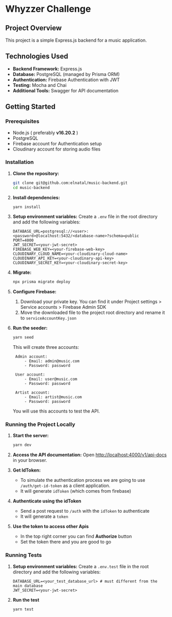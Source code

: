 # Whyzzer Challenge

## Project Overview

This project is a simple Express.js backend for a music application.

## Technologies Used

- **Backend Framework:** Express.js
- **Database:** PostgreSQL (managed by Prisma ORM)
- **Authentication:** Firebase Authentication with JWT
- **Testing:** Mocha and Chai
- **Additional Tools:** Swagger for API documentation

## Getting Started

### Prerequisites

- Node.js ( preferably **v16.20.2** )
- PostgreSQL
- Firebase account for Authentication setup
- Cloudinary account for storing audio files

### Installation

1.  **Clone the repository:**

    ```sh
    git clone git@github.com:elnatal/music-backend.git
    cd music-backend
    ```

2.  **Install dependencies:**

    ```sh
    yarn install
    ```

3.  **Setup environment variables:**
    Create a `.env` file in the root directory and add the following variables:

    ```env
    DATABASE_URL=postgresql://<user>:<password>@localhost:5432/<database-name>?schema=public
    PORT=4000
    JWT_SECRET=<your-jwt-secret>
    FIREBASE_WEB_KEY=<your-firebase-web-key>
    CLOUDINARY_CLOUD_NAME=<your-cloudinary-cloud-name>
    CLOUDINARY_API_KEY=<your-cloudinary-api-key>
    CLOUDINARY_SECRET_KEY=<your-cloudinary-secret-key>
    ```

4.  **Migrate:**

    ```sh
    npx prisma migrate deploy
    ```

5.  **Configure Firebase:**

    1. Download your private key. You can find it under Project settings > Service accounts > Firebase Admin SDK
    2. Move the downloaded file to the project root directory and rename it to `serviceAccountKey.json`

6.  **Run the seeder:**

    ```sh
    yarn seed
    ```

    This will create three accounts:

         Admin account:
             - Email: admin@music.com
             - Password: password

         User account:
             - Email: user@music.com
             - Password: password

         Artist account:
             - Email: artist@music.com
             - Password: password

    You will use this accounts to test the API.

### Running the Project Locally

1. **Start the server:**

   ```sh
   yarn dev
   ```

2. **Access the API documentation:**
   Open [http://localhost:4000/v1/api-docs](http://localhost:4000/v1/api-docs) in your browser.

3. **Get IdToken:**
    - To simulate the authentication process we are going to use `/auth/get-id-token` as a client application.
    - It will generate `idToken` (which comes from firebase)
4. **Authenticate using the idToken**
    - Send a post request to `/auth` with the `idToken` to authenticate
    - It will generate a `token`
5. **Use the token to access other Apis**
    - In the top right corner you can find **Authorize** button
    - Set the token there and you are good to go

### Running Tests
1. **Setup environment variables:**
    Create a `.env.test` file in the root directory and add the following variables:

    ```env
    DATABASE_URL=<your_test_database_url> # must different from the main database
    JWT_SECRET=<your-jwt-secret>
    ```
2. **Run the test**
    ```sh
    yarn test
    ```





